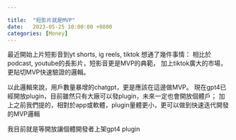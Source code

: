 ```yaml
---

title:  "短影片就是MVP"
date:   2023-05-25 10:00:00 +0800
categories: [Money]
---
```


最近開始上片短影音到yt shorts, ig reels, tiktok
想通了幾件事情：
相比於podcast, youtube的長影片，短影音更是MVP的典範，
加上tiktok廣大的市場，更貼切MVP快速驗證的邏輯。

以此邏輯來說，用戶數量暴增的chatgpt，更是應該在這邊做MVP。
現在gpt4已經開放plugin，目前雖然只有大廠可以發plugin，未來一定也會開放個體戶；
加上之前我們提的，相對於app或軟體，plugin量體更小，更可以做到快速迭代開發的MVP邏輯

我目前就是等開放讓個體開發者上架gpt4 plugin